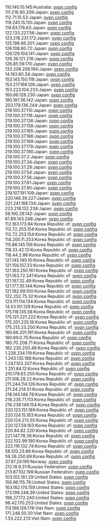 110.140.10.145:Australia: [ovpn config](vpn/110_140_10_145.ovpn)  
111.216.90.209:Japan: [ovpn config](vpn/111_216_90_209.ovpn)  
112.71.15.53:Japan: [ovpn config](vpn/112_71_15_53.ovpn)  
119.245.15.110:Japan: [ovpn config](vpn/119_245_15_110.ovpn)  
119.63.176.63:Japan: [ovpn config](vpn/119_63_176_63.ovpn)  
122.133.227.56:Japan: [ovpn config](vpn/122_133_227_56.ovpn)  
123.218.231.172:Japan: [ovpn config](vpn/123_218_231_172.ovpn)  
125.198.66.201:Japan: [ovpn config](vpn/125_198_66_201.ovpn)  
126.108.80.72:Japan: [ovpn config](vpn/126_108_80_72.ovpn)  
126.129.104.141:Japan: [ovpn config](vpn/126_129_104_141.ovpn)  
126.36.121.218:Japan: [ovpn config](vpn/126_36_121_218.ovpn)  
126.85.59.170:Japan: [ovpn config](vpn/126_85_59_170.ovpn)  
133.208.206.194:Japan: [ovpn config](vpn/133_208_206_194.ovpn)  
14.193.80.34:Japan: [ovpn config](vpn/14_193_80_34.ovpn)  
153.145.150.119:Japan: [ovpn config](vpn/153_145_150_119.ovpn)  
153.217.166.126:Japan: [ovpn config](vpn/153_217_166_126.ovpn)  
153.223.104.233:Japan: [ovpn config](vpn/153_223_104_233.ovpn)  
160.86.128.230:Japan: [ovpn config](vpn/160_86_128_230.ovpn)  
180.197.36.142:Japan: [ovpn config](vpn/180_197_36_142.ovpn)  
203.179.136.244:Japan: [ovpn config](vpn/203_179_136_244.ovpn)  
219.100.37.110:Japan: [ovpn config](vpn/219_100_37_110.ovpn)  
219.100.37.118:Japan: [ovpn config](vpn/219_100_37_118.ovpn)  
219.100.37.126:Japan: [ovpn config](vpn/219_100_37_126.ovpn)  
219.100.37.158:Japan: [ovpn config](vpn/219_100_37_158.ovpn)  
219.100.37.165:Japan: [ovpn config](vpn/219_100_37_165.ovpn)  
219.100.37.166:Japan: [ovpn config](vpn/219_100_37_166.ovpn)  
219.100.37.169:Japan: [ovpn config](vpn/219_100_37_169.ovpn)  
219.100.37.179:Japan: [ovpn config](vpn/219_100_37_179.ovpn)  
219.100.37.190:Japan: [ovpn config](vpn/219_100_37_190.ovpn)  
219.100.37.2:Japan: [ovpn config](vpn/219_100_37_2.ovpn)  
219.100.37.24:Japan: [ovpn config](vpn/219_100_37_24.ovpn)  
219.100.37.29:Japan: [ovpn config](vpn/219_100_37_29.ovpn)  
219.100.37.54:Japan: [ovpn config](vpn/219_100_37_54.ovpn)  
219.100.37.56:Japan: [ovpn config](vpn/219_100_37_56.ovpn)  
219.100.37.81:Japan: [ovpn config](vpn/219_100_37_81.ovpn)  
219.100.37.90:Japan: [ovpn config](vpn/219_100_37_90.ovpn)  
219.107.191.109:Japan: [ovpn config](vpn/219_107_191_109.ovpn)  
220.146.39.227:Japan: [ovpn config](vpn/220_146_39_227.ovpn)  
221.241.166.134:Japan: [ovpn config](vpn/221_241_166_134.ovpn)  
223.218.132.238:Japan: [ovpn config](vpn/223_218_132_238.ovpn)  
58.190.29.142:Japan: [ovpn config](vpn/58_190_29_142.ovpn)  
61.89.143.248:Japan: [ovpn config](vpn/61_89_143_248.ovpn)  
112.163.173.94:Korea Republic of: [ovpn config](vpn/112_163_173_94.ovpn)  
112.72.253.154:Korea Republic of: [ovpn config](vpn/112_72_253_154.ovpn)  
112.72.253.154:Korea Republic of: [ovpn config](vpn/112_72_253_154.ovpn)  
114.200.11.253:Korea Republic of: [ovpn config](vpn/114_200_11_253.ovpn)  
115.86.145.156:Korea Republic of: [ovpn config](vpn/115_86_145_156.ovpn)  
118.33.42.13:Korea Republic of: [ovpn config](vpn/118_33_42_13.ovpn)  
118.44.2.86:Korea Republic of: [ovpn config](vpn/118_44_2_86.ovpn)  
121.145.140.10:Korea Republic of: [ovpn config](vpn/121_145_140_10.ovpn)  
121.156.157.33:Korea Republic of: [ovpn config](vpn/121_156_157_33.ovpn)  
121.163.250.161:Korea Republic of: [ovpn config](vpn/121_163_250_161.ovpn)  
121.163.72.241:Korea Republic of: [ovpn config](vpn/121_163_72_241.ovpn)  
121.167.32.49:Korea Republic of: [ovpn config](vpn/121_167_32_49.ovpn)  
121.177.35.144:Korea Republic of: [ovpn config](vpn/121_177_35_144.ovpn)  
121.182.69.100:Korea Republic of: [ovpn config](vpn/121_182_69_100.ovpn)  
122.252.75.32:Korea Republic of: [ovpn config](vpn/122_252_75_32.ovpn)  
123.111.114.134:Korea Republic of: [ovpn config](vpn/123_111_114_134.ovpn)  
14.53.151.129:Korea Republic of: [ovpn config](vpn/14_53_151_129.ovpn)  
175.118.135.58:Korea Republic of: [ovpn config](vpn/175_118_135_58.ovpn)  
175.121.221.222:Korea Republic of: [ovpn config](vpn/175_121_221_222.ovpn)  
175.201.235.18:Korea Republic of: [ovpn config](vpn/175_201_235_18.ovpn)  
175.213.23.200:Korea Republic of: [ovpn config](vpn/175_213_23_200.ovpn)  
180.66.201.191:Korea Republic of: [ovpn config](vpn/180_66_201_191.ovpn)  
180.69.0.75:Korea Republic of: [ovpn config](vpn/180_69_0_75.ovpn)  
180.70.208.71:Korea Republic of: [ovpn config](vpn/180_70_208_71.ovpn)  
182.230.250.48:Korea Republic of: [ovpn config](vpn/182_230_250_48.ovpn)  
1.228.234.119:Korea Republic of: [ovpn config](vpn/1_228_234_119.ovpn)  
1.243.135.188:Korea Republic of: [ovpn config](vpn/1_243_135_188.ovpn)  
1.247.103.207:Korea Republic of: [ovpn config](vpn/1_247_103_207.ovpn)  
1.251.84.12:Korea Republic of: [ovpn config](vpn/1_251_84_12.ovpn)  
210.178.63.250:Korea Republic of: [ovpn config](vpn/210_178_63_250.ovpn)  
211.108.29.22:Korea Republic of: [ovpn config](vpn/211_108_29_22.ovpn)  
211.244.114.126:Korea Republic of: [ovpn config](vpn/211_244_114_126.ovpn)  
211.34.214.51:Korea Republic of: [ovpn config](vpn/211_34_214_51.ovpn)  
218.144.149.78:Korea Republic of: [ovpn config](vpn/218_144_149_78.ovpn)  
218.235.71.113:Korea Republic of: [ovpn config](vpn/218_235_71_113.ovpn)  
218.239.149.154:Korea Republic of: [ovpn config](vpn/218_239_149_154.ovpn)  
220.123.151.189:Korea Republic of: [ovpn config](vpn/220_123_151_189.ovpn)  
220.124.15.163:Korea Republic of: [ovpn config](vpn/220_124_15_163.ovpn)  
220.124.213.55:Korea Republic of: [ovpn config](vpn/220_124_213_55.ovpn)  
220.127.59.163:Korea Republic of: [ovpn config](vpn/220_127_59_163.ovpn)  
220.84.82.220:Korea Republic of: [ovpn config](vpn/220_84_82_220.ovpn)  
221.147.78.36:Korea Republic of: [ovpn config](vpn/221_147_78_36.ovpn)  
222.102.99.190:Korea Republic of: [ovpn config](vpn/222_102_99_190.ovpn)  
222.116.132.74:Korea Republic of: [ovpn config](vpn/222_116_132_74.ovpn)  
58.120.23.86:Korea Republic of: [ovpn config](vpn/58_120_23_86.ovpn)  
59.26.250.69:Korea Republic of: [ovpn config](vpn/59_26_250_69.ovpn)  
37.97.29.195:Norway: [ovpn config](vpn/37_97_29_195.ovpn)  
212.19.9.31:Russian Federation: [ovpn config](vpn/212_19_9_31.ovpn)  
213.87.102.199:Russian Federation: [ovpn config](vpn/213_87_102_199.ovpn)  
103.102.161.29:United States: [ovpn config](vpn/103_102_161_29.ovpn)  
156.96.115.76:United States: [ovpn config](vpn/156_96_115_76.ovpn)  
163.182.174.159:United States: [ovpn config](vpn/163_182_174_159.ovpn)  
173.198.248.39:United States: [ovpn config](vpn/173_198_248_39.ovpn)  
198.27.172.240:United States: [ovpn config](vpn/198_27_172_240.ovpn)  
98.42.170.253:United States: [ovpn config](vpn/98_42_170_253.ovpn)  
113.166.128.178:Viet Nam: [ovpn config](vpn/113_166_128_178.ovpn)  
171.248.50.30:Viet Nam: [ovpn config](vpn/171_248_50_30.ovpn)  
1.53.222.213:Viet Nam: [ovpn config](vpn/1_53_222_213.ovpn)  
